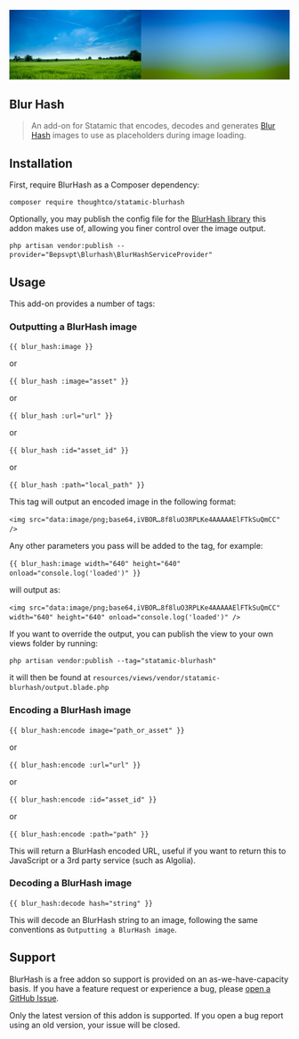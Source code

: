 <!-- statamic:hide -->

![Screenshot](./screenshot.png)

## Blur Hash

<!-- /statamic:hide -->

> An add-on for Statamic that encodes, decodes and generates [Blur Hash](https://github.com/woltapp/blurhash) images to use as placeholders during image loading.

## Installation

First, require BlurHash as a Composer dependency:

```
composer require thoughtco/statamic-blurhash
```

Optionally, you may publish the config file for the [BlurHash library](https://github.com/bepsvpt/blurhash) this addon makes use of, allowing you finer control over the image output.

```
php artisan vendor:publish --provider="Bepsvpt\Blurhash\BlurHashServiceProvider"
```


## Usage

This add-on provides a number of tags:

### Outputting a BlurHash image

 `{{ blur_hash:image }}` 

or 

`{{ blur_hash :image="asset" }}` 

or 

`{{ blur_hash :url="url" }}` 

or

`{{ blur_hash :id="asset_id" }}`

or 

`{{ blur_hash :path="local_path" }}`

This tag will output an encoded image in the following format:

`<img src="data:image/png;base64,iVBOR…8f8luO3RPLKe4AAAAAElFTkSuQmCC" />`

Any other parameters you pass will be added to the tag, for example:

 `{{ blur_hash:image width="640" height="640" onload="console.log('loaded')" }}`

will output as:

`<img src="data:image/png;base64,iVBOR…8f8luO3RPLKe4AAAAAElFTkSuQmCC" width="640" height="640" onload="console.log('loaded')" />`

If you want to override the output, you can publish the view to your own views folder by running:

```
php artisan vendor:publish --tag="statamic-blurhash"
```

it will then be found at `resources/views/vendor/statamic-blurhash/output.blade.php`


### Encoding a BlurHash image

`{{ blur_hash:encode image="path_or_asset" }}`

or

`{{ blur_hash:encode :url="url" }}`

or

`{{ blur_hash:encode :id="asset_id" }}`

or

`{{ blur_hash:encode :path="path" }}`

This will return a BlurHash encoded URL, useful if you want to return this to JavaScript or a 3rd party service (such as Algolia).


### Decoding a BlurHash image

`{{ blur_hash:decode hash="string" }}`

This will decode an BlurHash string to an image, following the same conventions as `Outputting a BlurHash image`.


## Support

BlurHash is a free addon so support is provided on an as-we-have-capacity basis. If you have a feature request or experience a bug, please [open a GitHub Issue](https://github.com/thoughtco/statamic-blurhash).

Only the latest version of this addon is supported. If you open a bug report using an old version, your issue will be closed.
